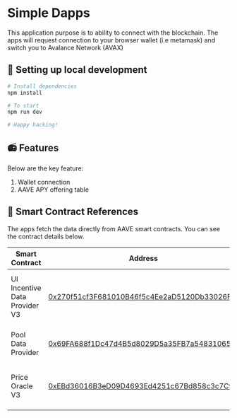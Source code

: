 # Simple Dapps

This application purpose is to ability to connect with the blockchain. The apps will request connection to your browser wallet (i.e metamask) and switch you to Avalance Network (AVAX)

## 🔧 Setting up local development

```sh
# Install dependencies
npm install

# To start
npm run dev

# Happy hacking!

```

## 📻 Features

Below are the key feature:
1. Wallet connection
2. AAVE APY offering table

## 🛬 Smart Contract References

The apps fetch the data directly from AAVE smart contracts. You can see the contract details below.

| Smart Contract | Address | Description | 
| --- | --- | --- |
| UI Incentive Data Provider V3 | [0x270f51cf3F681010B46f5c4Ee2aD5120Db33026F](https://snowtrace.io/address/0x270f51cf3F681010B46f5c4Ee2aD5120Db33026F#code) | AAVE Helper contract for retrieving incentive data |
| Pool Data Provider | [0x69FA688f1Dc47d4B5d8029D5a35FB7a548310654](https://snowtrace.io/address/0x69FA688f1Dc47d4B5d8029D5a35FB7a548310654#readContract) | AAVE Helper contract for pool data |
| Price Oracle V3 | [0xEBd36016B3eD09D4693Ed4251c67Bd858c3c7C9C](https://snowtrace.io/address/0xEBd36016B3eD09D4693Ed4251c67Bd858c3c7C9C#readContract) | AAVE Helper contract for token pricing  |
